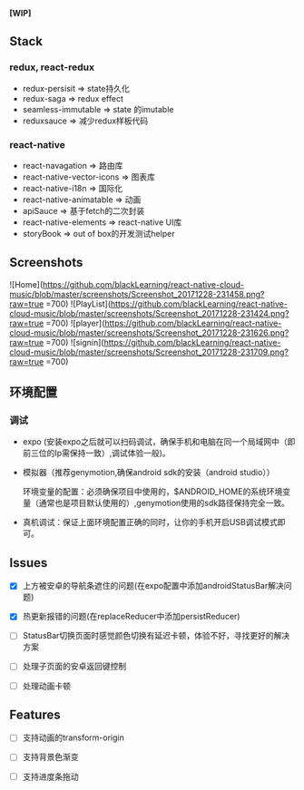 
**[WIP]**

## Stack

### redux, react-redux

- redux-persisit => state持久化
- redux-saga => redux effect
- seamless-immutable => state 的imutable
- reduxsauce => 减少redux样板代码

### react-native

- react-navagation => 路由库
- react-native-vector-icons => 图表库
- react-native-i18n => 国际化
- react-native-animatable => 动画
- apiSauce => 基于fetch的二次封装
- react-native-elements => react-native UI库
- storyBook => out of box的开发测试helper

## Screenshots

![Home](https://github.com/blackLearning/react-native-cloud-music/blob/master/screenshots/Screenshot_20171228-231458.png?raw=true =700)
![PlayList](https://github.com/blackLearning/react-native-cloud-music/blob/master/screenshots/Screenshot_20171228-231424.png?raw=true =700)
![player](https://github.com/blackLearning/react-native-cloud-music/blob/master/screenshots/Screenshot_20171228-231626.png?raw=true =700)
![signin](https://github.com/blackLearning/react-native-cloud-music/blob/master/screenshots/Screenshot_20171228-231709.png?raw=true =700)



## 环境配置

### 调试

- expo (安装expo之后就可以扫码调试，确保手机和电脑在同一个局域网中（即前三位的Ip需保持一致）,调试体验一般)。

- 模拟器（推荐genymotion,确保android sdk的安装（android studio））

  环境变量的配置：必须确保项目中使用的，$ANDROID_HOME的系统环境变量（通常也是项目默认使用的）,genymotion使用的sdk路径保持完全一致。

- 真机调试：保证上面环境配置正确的同时，让你的手机开启USB调试模式即可。


## Issues

- [x] 上方被安卓的导航条遮住的问题(在expo配置中添加androidStatusBar解决问题)
- [x] 热更新报错的问题(在replaceReducer中添加persistReducer)
- [ ] StatusBar切换页面时感觉颜色切换有延迟卡顿，体验不好，寻找更好的解决方案
- [ ] 处理子页面的安卓返回键控制
- [ ] 处理动画卡顿


## Features

- [ ] 支持动画的transform-origin
- [ ] 支持背景色渐变
- [ ] 支持进度条拖动









